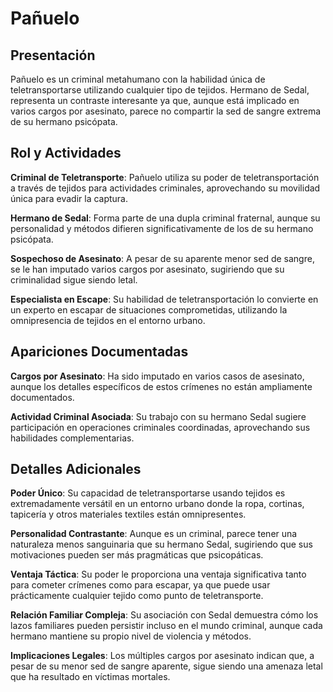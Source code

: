# Pañuelo

## Presentación

Pañuelo es un criminal metahumano con la habilidad única de teletransportarse utilizando cualquier tipo de tejidos. Hermano de Sedal, representa un contraste interesante ya que, aunque está implicado en varios cargos por asesinato, parece no compartir la sed de sangre extrema de su hermano psicópata.

## Rol y Actividades

**Criminal de Teletransporte**: Pañuelo utiliza su poder de teletransportación a través de tejidos para actividades criminales, aprovechando su movilidad única para evadir la captura.

**Hermano de Sedal**: Forma parte de una dupla criminal fraternal, aunque su personalidad y métodos difieren significativamente de los de su hermano psicópata.

**Sospechoso de Asesinato**: A pesar de su aparente menor sed de sangre, se le han imputado varios cargos por asesinato, sugiriendo que su criminalidad sigue siendo letal.

**Especialista en Escape**: Su habilidad de teletransportación lo convierte en un experto en escapar de situaciones comprometidas, utilizando la omnipresencia de tejidos en el entorno urbano.

## Apariciones Documentadas

**Cargos por Asesinato**: Ha sido imputado en varios casos de asesinato, aunque los detalles específicos de estos crímenes no están ampliamente documentados.

**Actividad Criminal Asociada**: Su trabajo con su hermano Sedal sugiere participación en operaciones criminales coordinadas, aprovechando sus habilidades complementarias.

## Detalles Adicionales

**Poder Único**: Su capacidad de teletransportarse usando tejidos es extremadamente versátil en un entorno urbano donde la ropa, cortinas, tapicería y otros materiales textiles están omnipresentes.

**Personalidad Contrastante**: Aunque es un criminal, parece tener una naturaleza menos sanguinaria que su hermano Sedal, sugiriendo que sus motivaciones pueden ser más pragmáticas que psicopáticas.

**Ventaja Táctica**: Su poder le proporciona una ventaja significativa tanto para cometer crímenes como para escapar, ya que puede usar prácticamente cualquier tejido como punto de teletransporte.

**Relación Familiar Compleja**: Su asociación con Sedal demuestra cómo los lazos familiares pueden persistir incluso en el mundo criminal, aunque cada hermano mantiene su propio nivel de violencia y métodos.

**Implicaciones Legales**: Los múltiples cargos por asesinato indican que, a pesar de su menor sed de sangre aparente, sigue siendo una amenaza letal que ha resultado en víctimas mortales.
